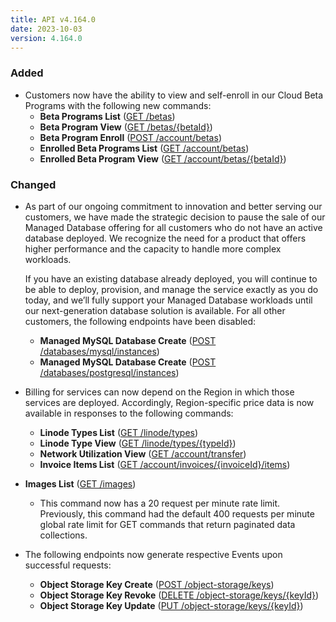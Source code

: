 ```yaml
---
title: API v4.164.0
date: 2023-10-03
version: 4.164.0
---
```


### Added

* Customers now have the ability to view and self-enroll in our Cloud Beta Programs with the following new commands:
  * **Beta Programs List** ([GET /betas](/docs/api/beta-programs/#beta-programs-list))
  * **Beta Program View** ([GET /betas/{betaId}](/docs/api/beta-programs/#beta-program-view))
  * **Beta Program Enroll** ([POST /account/betas](/docs/api/beta-programs/#beta-program-enroll))
  * **Enrolled Beta Programs List** ([GET /account/betas](/docs/api/beta-programs/#enrolled-beta-programs-list))
  * **Enrolled Beta Program View** ([GET /account/betas/{betaId}](/docs/api/beta-programs/#enrolled-beta-program-view))

### Changed

* As part of our ongoing commitment to innovation and better serving our customers, we have made the strategic decision to pause the sale of our Managed Database offering for all customers who do not have an active database deployed. We recognize the need for a product that offers higher performance and the capacity to handle more complex workloads.

  If you have an existing database already deployed, you will continue to be able to deploy, provision, and manage the service exactly as you do today, and we’ll fully support your Managed Database workloads until our next-generation database solution is available. For all other customers, the following endpoints have been disabled:

  * **Managed MySQL Database Create** ([POST /databases/mysql/instances](/docs/api/databases/#managed-mysql-database-create))
  * **Managed MySQL Database Create** ([POST /databases/postgresql/instances](/docs/api/databases/#managed-postgresql-database-create))

* Billing for services can now depend on the Region in which those services are deployed. Accordingly, Region-specific price data is now available in responses to the following commands:
  * **Linode Types List** ([GET /linode/types](/docs/api/linode-types/#types-list))
  * **Linode Type View** ([GET /linode/types/{typeId}](/docs/api/linode-types/#type-view))
  * **Network Utilization View** ([GET /account/transfer](/docs/api/account/#network-utilization-view))
  * **Invoice Items List** ([GET /account/invoices/{invoiceId}/items](/docs/api/account/#invoice-items-list))

* **Images List** ([GET /images](/docs/api/images/#images-list))
  * This command now has a 20 request per minute rate limit. Previously, this command had the default 400 requests per minute global rate limit for GET commands that return paginated data collections.

* The following endpoints now generate respective Events upon successful requests:
  * **Object Storage Key Create** ([POST /object-storage/keys](/docs/api/object-storage/#object-storage-key-create))
  * **Object Storage Key Revoke** ([DELETE /object-storage/keys/{keyId}](/docs/api/object-storage/#object-storage-key-revoke))
  * **Object Storage Key Update** ([PUT /object-storage/keys/{keyId}](/docs/api/object-storage/#object-storage-key-update))

